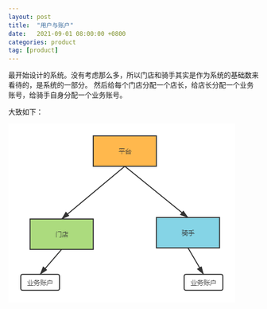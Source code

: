```yaml
---
layout: post
title:  "用户与账户"
date:   2021-09-01 08:00:00 +0800
categories: product
tag: [product]
---
```


最开始设计的系统。没有考虑那么多，所以门店和骑手其实是作为系统的基础数来看待的，是系统的一部分。
然后给每个门店分配一个店长，给店长分配一个业务账号，给骑手自身分配一个业务账号。

<!-- more -->

大致如下：

![1](/assets/product/pinnaicha/user-and-account-1.png)


